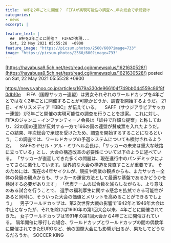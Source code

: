 ```yaml
---
title:  W杯を2年ごとに開催？　FIFAが実現可能性の調査へ…年次総会で承認受け  
categories:
- news
excerpt: |
  
feature_text: |
  ##  W杯を2年ごとに開催？　FIFAが実現...
  Sat, 22 May 2021 05:55:28  +0900
feature_image: "https://picsum.photos/2560/600?image=733"
image: "https://picsum.photos/2560/600?image=733"
---
```


[https://hayabusa9.5ch.net/test/read.cgi/mnewsplus/1621630528/](https://hayabusa9.5ch.net/test/read.cgi/mnewsplus/1621630528/)
posted on Sat, 22 May 2021 05:55:28  +0900

<!--more-->

https://news.yahoo.co.jp/articles/1679a330de966104f749bb044559c86f8f0db10e 　FIFA（国際サッカー連盟）は男女それぞれのワールドカップを4年ごとではなく2年ごとに開催することが可能かどうか、調査を開始するようだ。 21日、イギリスメディア『BBC』が伝えている。 　SAFF（サウジアラビアサッカー連盟）が2年ごと開催の実現可能性の調査を行うことを提案。 これに対し、FIFAのジャンニ・インファンティーノ会長は「雄弁で詳細な提案」と称しており、22の国の連盟が反対する一方で166の国の連盟が賛成票を入れたようだ。 この結果、年次総会で承認を受けたため、調査を開始するすることになるという。この調査では、ワールドカップの予選システムについても検討されるようだ。 　SAFFのヤセル・アル・ミサヘル会長は、「サッカーの未来は重大な岐路に立っている」とし、大会の構造改革の必要性について以下のように述べている。 「サッカーが直面してきた多くの問題は、現在進行中のパンデミックによってさらに悪化しています。世界的な大会の構造を見直すことが重要です。 そのためには、現在の4年サイクルが、競技や商業の観点からも、またサッカー全体の発展の観点からも、サッカーの運営方法として最適な基盤であるかどうかを検討する必要があります」 「代表チームの試合数を減らしながらも、より意味のある試合を行うことで、 選手の福利厚生に関する懸念を払拭できる可能性があると同時に、そういった大会の価値とメリットを高めることができるでしょう」 　男子ワールドカップは、第2次世界大戦の影響で1942年と1946年大会は中止となったが、それを除けば1930年の第1回大会以来、4年ごとに開催されてきた。 女子ワールドカップは1991年の第1回大会から4年ごとに開催されている。 隔年開催に移行した場合、ワールドカップとワールドカップの間の偶数年に開催されてきたEUROなど、他の国際大会にも影響が出るが、果たしてどうなるだろうか。 SOCCER KING

